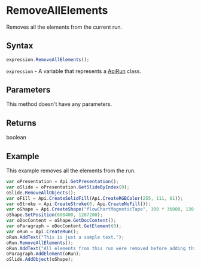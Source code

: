 # RemoveAllElements

Removes all the elements from the current run.

## Syntax

```javascript
expression.RemoveAllElements();
```

`expression` - A variable that represents a [ApiRun](../ApiRun.md) class.

## Parameters

This method doesn't have any parameters.

## Returns

boolean

## Example

This example removes all the elements from the run.

```javascript editor-
var oPresentation = Api.GetPresentation();
var oSlide = oPresentation.GetSlideByIndex(0);
oSlide.RemoveAllObjects();
var oFill = Api.CreateSolidFill(Api.CreateRGBColor(255, 111, 61));
var oStroke = Api.CreateStroke(0, Api.CreateNoFill());
var oShape = Api.CreateShape("flowChartMagneticTape", 300 * 36000, 130 * 36000, oFill, oStroke);
oShape.SetPosition(608400, 1267200);
var oDocContent = oShape.GetDocContent();
var oParagraph = oDocContent.GetElement(0);
var oRun = Api.CreateRun();
oRun.AddText("This is just a sample text.");
oRun.RemoveAllElements();
oRun.AddText("All elements from this run were removed before adding this text.");
oParagraph.AddElement(oRun);
oSlide.AddObject(oShape);
```
